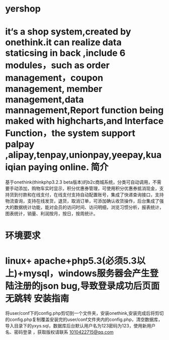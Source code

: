 yershop
=======

  it‘s a shop system,created by onethink.it can realize data staticsing in back ,include 6 modules，such as order management，coupon management,
  member management,data mannagement,Report function being maked with highcharts,and Interface
Function，the system support palpay ,alipay,tenpay,unionpay,yeepay,kuaiqian paying online.
简介
=======
 基于onethink(thinkphp3.2.3 beta版本)的b2c商城系统，分类可自动调用，不需要手动添加，购物车实时显示，积分优惠券管理，可使用积分优惠券抵消现金，支持货到付款和在线支付，在线支付支持自动配置账号，集成了快递查询接口，支持物流查询，支持在线发货，退货，取消订单，可添加确认收货操作，后台集成了强大的数据统计功能，能对会员的访问时间、访问明细，浏览习惯分析，报表统计，图表统计，销量、利润按月，按日，按周统计。
 
环境要求
=======
 linux+ apache+php5.3(必须5.3以上)+mysql，windows服务器会产生登陆注册的json bug,导致登录成功后页面无跳转
安装指南 
=======
 将user/conf下的config.php剪切到一个文件夹，安装onethink,安装完成后将剪切的config.php复制覆盖安装完的user/conf文件夹内的config.php，清空数据库，导入目录下的yxys.sql，数据库后台默认用户名为123密码为123，使用新用户名、密码登录
，获取版权请联系
 1010422715@qq.com


